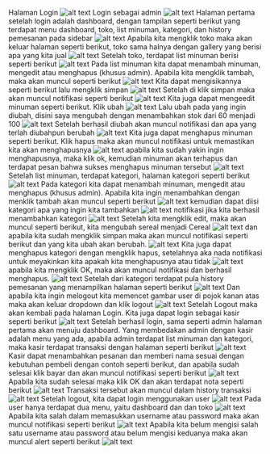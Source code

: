 Halaman Login
![alt text](https://github.com/aghnaz/OS-Aghna/blob/master/Login.JPG)
Login sebagai admin
![alt text](https://github.com/aghnaz/OS-Aghna/blob/master/login-admin.JPG)
Halaman pertama setelah login adalah dashboard, dengan tampilan seperti berikut yang terdapat menu dashboard, toko, list minuman, kategori, dan history pemesanan pada sidebar
![alt text](https://github.com/aghnaz/OS-Aghna/blob/master/dashboard.JPG)
Apabila kita mengklik toko maka akan keluar halaman seperti berikut, toko sama halnya dengan gallery yang berisi apa yang kita jual
![alt text](https://github.com/aghnaz/OS-Aghna/blob/master/toko.JPG)
Setelah toko, terdapat list minuman berisi seperti berikut
![alt text](https://github.com/aghnaz/OS-Aghna/blob/master/list-minuman.JPG)
Pada list minuman kita dapat menambah minuman, mengedit atau menghapus (khusus admin).
Apabila kita mengklik tambah, maka akan muncul seperti berikut 
![alt text](https://github.com/aghnaz/OS-Aghna/blob/master/tambahminum-empty.JPG)
Kita dapat mengisikannya seperti berikut lalu mengklik simpan 
![alt text](https://github.com/aghnaz/OS-Aghna/blob/master/tambahminum-fill.JPG)
Setelah di klik simpan maka akan muncul notifikasi seperti berikut 
![alt text](https://github.com/aghnaz/OS-Aghna/blob/master/sukses-tambah%20minum.JPG)
Kita juga dapat mengeedit minuman seperti berikut. Klik ubah
![alt text](https://github.com/aghnaz/OS-Aghna/blob/master/editminum-1.JPG)
Lalu ubah pada yang ingin diubah, disini saya mengubah dengan menambahkan stok dari 60 menjadi 100
![alt text](https://github.com/aghnaz/OS-Aghna/blob/master/editminum-2.JPG)
Setelah berhasil diubah akan muncul notifikasi dan apa yang terlah diubahpun berubah
![alt text](https://github.com/aghnaz/OS-Aghna/blob/master/editminum-3.JPG)
Kita juga dapat menghapus minuman seperti berikut. Klik hapus maka akan muncul notifikasi untuk memastikan kita akan menghapusnya 
![alt text](https://github.com/aghnaz/OS-Aghna/blob/master/delete-notification.JPG)
apabila kita sudah yakin ingin menghapusnya, maka klik ok, kemudian minuman akan terhapus dan terdapat pesan  bahwa sukses menghapus minuman tersebut
![alt text](https://github.com/aghnaz/OS-Aghna/blob/master/delete-sukses.JPG)
Setelah list minuman, terdapat kategori, halaman kategori seperti berikut 
![alt text](https://github.com/aghnaz/OS-Aghna/blob/master/kategori.JPG)
Pada kategori kita dapat menambah minuman, mengedit atau menghapus (khusus admin).
Apabila kita ingin menambahkan dengan menklik tambah akan muncul seperti berikut 
![alt text](https://github.com/aghnaz/OS-Aghna/blob/master/tambahkategori-empty.JPG)
kemudian dapat diisi kategori apa yang ingin kita tambahkan 
![alt text](https://github.com/aghnaz/OS-Aghna/blob/master/tambahkategori-fill.JPG)
notifikasi jika kita berhasil menambahkan kategori
![alt text](https://github.com/aghnaz/OS-Aghna/blob/master/sukses-tambah%20kategori.JPG)
Setelah kita mengklik edit, maka  akan muncul seperti berikut, kita mengubah sereal menjadi Cereal
![alt text](https://github.com/aghnaz/OS-Aghna/blob/master/before-edit.JPG)
dan apabila kita sudah mengklik simpan maka akan muncul notifikasi seperti berikut dan yang kita ubah akan berubah. 
![alt text](https://github.com/aghnaz/OS-Aghna/blob/master/after-edit.JPG)
Kita juga dapat menghapus kategori dengan mengklik hapus, setelahnya aka nada notifikasi untuk meyakinkan kita apakah kita menghapusnya atau tidak 
![alt text](https://github.com/aghnaz/OS-Aghna/blob/master/delete-notification%20ktgr.JPG)
apabila kita mengklik OK, maka akan muncul notifikasi dan berhasil menghapus.
![alt text](https://github.com/aghnaz/OS-Aghna/blob/master/delete-sukses%20ktgr.JPG)
Setelah dari kategori terdapat pula history pemesanan yang menampilkan halaman seperti berikut 
![alt text](https://github.com/aghnaz/OS-Aghna/blob/master/history-pemesanan.JPG)
Dan  apabila kita ingin melogout kita memencet gambar user di pojok kanan atas maka akan keluar dropdown dan klik logout 
![alt text](https://github.com/aghnaz/OS-Aghna/blob/master/logout.JPG)
Setelah Logout maka akan kembali pada halaman Login.
Kita juga dapat login sebagai kasir seperti berikut 
![alt text](https://github.com/aghnaz/OS-Aghna/blob/master/login-kasir.JPG)
Setelah berhasil login, sama seperti admin halaman pertama akan menuju dashboard. Yang membedakan admin dengan kasir adalah menu yang ada, apabila admin terdapat list minuman dan kategori, maka kasir terdapat transaksi dengan halaman seperti berikut
![alt text](https://github.com/aghnaz/OS-Aghna/blob/master/transaksi.JPG)
Kasir dapat menambahkan pesanan dan memberi nama sesuai dengan kebutuhan pembeli dengan contoh seperti berikut, dan apabila sudah selesai klik bayar dan akan muncul notifikasi seperti berikut
![alt text](https://github.com/aghnaz/OS-Aghna/blob/master/transaksi-2.JPG)
Apabila kita sudah selesai maka klik OK dan akan terdapat nota seperti berikut 
![alt text](https://github.com/aghnaz/OS-Aghna/blob/master/nota.JPG)
Transaksi tersebut akan muncul dalam history transaksi 
![alt text](https://github.com/aghnaz/OS-Aghna/blob/master/history-kasir.JPG)
Setelah logout, kita dapat login menggunakan user 
![alt text](https://github.com/aghnaz/OS-Aghna/blob/master/login-user.JPG)
Pada user hanya terdapat dua menu, yaitu dashboard dan dan toko 
![alt text](https://github.com/aghnaz/OS-Aghna/blob/master/user.JPG)
Apabila kita salah dalam memasukkan username atau password maka akan muncul notifikasi seperti berikut 
![alt text](https://github.com/aghnaz/OS-Aghna/blob/master/login-blmisi.JPG)
Apabila kita belum mengisi salah satu username atau password atau belum mengisi keduanya maka akan muncul alert seperti berikut 
![alt text](https://github.com/aghnaz/OS-Aghna/blob/master/login-salah.JPG)
